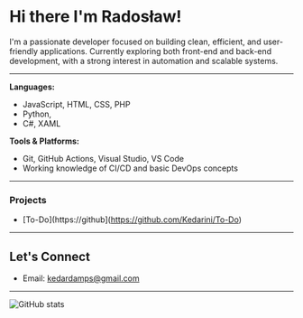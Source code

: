 # Hi there I'm Radosław!

I'm a passionate developer focused on building clean, efficient, and user-friendly applications.
Currently exploring both front-end and back-end development, with a strong interest in automation and scalable systems.

---

**Languages:**  
- JavaScript, HTML, CSS, PHP
- Python,
- C#, XAML

**Tools & Platforms:**  
- Git, GitHub Actions, Visual Studio, VS Code  
- Working knowledge of CI/CD and basic DevOps concepts

---

### Projects

- [To-Do](https://github](https://github.com/Kedarini/To-Do)

---

## Let's Connect
- Email: [kedardamps@gmail.com](mailto:kedardamps@gmail.com)
  
---

![GitHub stats](https://github-readme-stats.vercel.app/api?username=Kedarini&show_icons=true&theme=dark)
